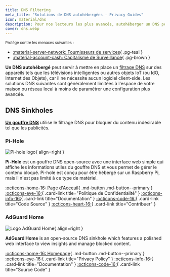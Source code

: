 ```yaml
---
title: DNS Filtering
meta_title: "Solutions de DNS autohébergées - Privacy Guides"
icon: material/dns
description: Pour nos lecteurs les plus avancés, autohéberger un DNS peut permettre de mettre en place un filtrage pour les appareils non pris en charge par les solutions DNS basées sur le cloud.
cover: dns.webp
---
```


<small>Protège contre les menaces suivantes :</small>

- [:material-server-network: Fournisseurs de services](../basics/common-threats.md#privacy-from-service-providers){ .pg-teal }
- [:material-account-cash: Capitalisme de Surveillance](../basics/common-threats.md#surveillance-as-a-business-model){ .pg-brown }

**Un DNS autohébergé** peut servir à mettre en place un [filtrage DNS](https://cloudflare.com/learning/access-management/what-is-dns-filtering) sur des appareils tels que les télévisions intelligentes ou autres objets IoT (ou IdO, Internet des Objets), car il ne nécessite aucun logiciel client-side. Les solutions DNS suivantes sont généralement limitées à l'espace de votre maison ou réseau local à moins de paramétrer une configuration plus avancée.

## DNS Sinkholes

[**Un gouffre DNS**](https://en.wikipedia.org/wiki/DNS_sinkhole) utilise le filtrage DNS pour bloquer du contenu indésirable tel que les publicités.

### Pi-Hole

<div class="admonition recommendation" markdown>

![Pi-hole logo](../assets/img/self-hosting/pi-hole.svg){ align=right }

**Pi-Hole** est un gouffre DNS open-source avec une interface web simple qui affiche les informations utiles du gouffre DNS et vous permet de gérer le contenu bloqué. Pi-hole est conçu pour être hébergé sur un Raspberry Pi, mais il n'est pas limité à ce type de matériel.

[:octicons-home-16: Page d'Acceuil](https://pi-hole.net){ .md-button .md-button--primary }
[:octicons-eye-16:](https://pi-hole.net/privacy){ .card-link title="Politique de Confidentialité" }
[:octicons-info-16:](https://docs.pi-hole.net){ .card-link title="Documentation" }
[:octicons-code-16:](https://github.com/pi-hole/pi-hole){ .card-link title="Code Source" }
[:octicons-heart-16:](https://pi-hole.net/donate){ .card-link title="Contribuer" }

</div>

### AdGuard Home

<div class="admonition recommendation" markdown>

![Logo AdGuard Home](../assets/img/self-hosting/adguard-home.svg){ align=right }

**AdGuard Home** is an open-source DNS sinkhole which features a polished web interface to view insights and manage blocked content.

[:octicons-home-16: Homepage](https://adguard.com/adguard-home/overview.html){ .md-button .md-button--primary }
[:octicons-eye-16:](https://adguard.com/privacy/home.html){ .card-link title="Privacy Policy" }
[:octicons-info-16:](https://github.com/AdguardTeam/AdGuardHome/wiki){ .card-link title="Documentation" }
[:octicons-code-16:](https://github.com/AdguardTeam/AdGuardHome){ .card-link title="Source Code" }

</div>
